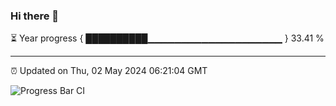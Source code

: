 ### Hi there 👋

⏳ Year progress { ██████████▁▁▁▁▁▁▁▁▁▁▁▁▁▁▁▁▁▁▁▁ } 33.41 %

---

⏰ Updated on Thu, 02 May 2024 06:21:04 GMT

![Progress Bar CI](https://github.com/liununu/liununu/workflows/Progress%20Bar%20CI/badge.svg)
